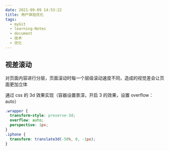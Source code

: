 ```yaml
---
date: 2021-09-09 14:53:22
title: 用户体验优化
tags:
  - myGit
  - learning-Notes
  - document
  - 技术
  - 优化
---
```


## 视差滚动

对页面内容进行分层，页面滚动时每一个层级滚动速度不同，造成的视觉差会让页面更加立体

通过 css 的 3d 效果实现（容器设置景深，开启 3 的效果，设置 overflow：auto）

```css
.wrapper {
  transform-style: preserve-3d;
  overflow: auto;
  perspective: 1px;
}
.iphone {
  transform: translate3d(-50%, 0, -1px);
}
```
